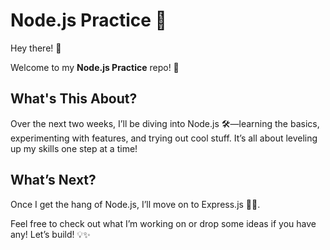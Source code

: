 # Node.js Practice 🚀  

Hey there! 👋  

Welcome to my **Node.js Practice** repo! 🎉  

## What's This About?  
Over the next two weeks, I’ll be diving into Node.js 🛠️—learning the basics, experimenting with features, and trying out cool stuff. It’s all about leveling up my skills one step at a time!  

## What’s Next?  
Once I get the hang of Node.js, I’ll move on to Express.js 🧑‍💻.

Feel free to check out what I’m working on or drop some ideas if you have any! Let’s build! 💡✨
